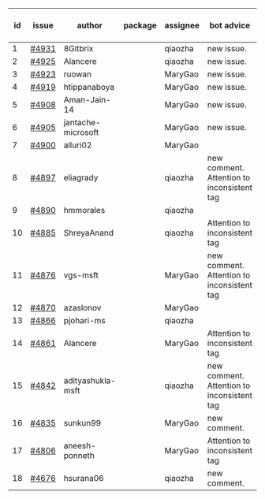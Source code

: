 | id | issue | author | package | assignee | bot advice | created date of issue | target release date | date from target |
| ------ | ------ | ------ | ------ | ------ | ------ | ------ | ------ | :-----: |
| 1 | [#4931](https://github.com/Azure/sdk-release-request/issues/4931) | 8Gitbrix |  | qiaozha | new issue. | 01-31 | 02-23 |  |
| 2 | [#4925](https://github.com/Azure/sdk-release-request/issues/4925) | Alancere |  | qiaozha | new issue. | 01-31 | 02-23 |  |
| 3 | [#4923](https://github.com/Azure/sdk-release-request/issues/4923) | ruowan |  | MaryGao | new issue. | 01-26 | 02-23 |  |
| 4 | [#4919](https://github.com/Azure/sdk-release-request/issues/4919) | htippanaboya |  | MaryGao | new issue. | 01-24 | 02-23 |  |
| 5 | [#4908](https://github.com/Azure/sdk-release-request/issues/4908) | Aman-Jain-14 |  | MaryGao | new issue. | 01-22 | 02-23 |  |
| 6 | [#4905](https://github.com/Azure/sdk-release-request/issues/4905) | jantache-microsoft |  | MaryGao | new issue. | 01-22 | 02-23 |  |
| 7 | [#4900](https://github.com/Azure/sdk-release-request/issues/4900) | alluri02 |  | MaryGao |  | 01-22 | 02-23 |  |
| 8 | [#4897](https://github.com/Azure/sdk-release-request/issues/4897) | eliagrady |  | qiaozha | new comment. Attention to inconsistent tag | 01-18 | 02-23 |  |
| 9 | [#4890](https://github.com/Azure/sdk-release-request/issues/4890) | hmmorales |  | qiaozha |  | 01-16 | 02-23 |  |
| 10 | [#4885](https://github.com/Azure/sdk-release-request/issues/4885) | ShreyaAnand |  | qiaozha | Attention to inconsistent tag | 01-15 | 02-23 |  |
| 11 | [#4876](https://github.com/Azure/sdk-release-request/issues/4876) | vgs-msft |  | MaryGao | new comment. Attention to inconsistent tag | 01-09 | 01-26 |  |
| 12 | [#4870](https://github.com/Azure/sdk-release-request/issues/4870) | azaslonov |  | MaryGao |  | 01-08 | 01-26 |  |
| 13 | [#4866](https://github.com/Azure/sdk-release-request/issues/4866) | pjohari-ms |  | qiaozha |  | 01-06 | 01-26 |  |
| 14 | [#4861](https://github.com/Azure/sdk-release-request/issues/4861) | Alancere |  | MaryGao | Attention to inconsistent tag | 12-27 | 01-26 |  |
| 15 | [#4842](https://github.com/Azure/sdk-release-request/issues/4842) | adityashukla-msft |  | qiaozha | new comment. Attention to inconsistent tag | 12-20 | 01-26 |  |
| 16 | [#4835](https://github.com/Azure/sdk-release-request/issues/4835) | sunkun99 |  | MaryGao | new comment. | 12-15 | 01-26 |  |
| 17 | [#4806](https://github.com/Azure/sdk-release-request/issues/4806) | aneesh-ponneth |  | MaryGao | Attention to inconsistent tag | 11-29 | 02-23 |  |
| 18 | [#4676](https://github.com/Azure/sdk-release-request/issues/4676) | hsurana06 |  | qiaozha | new comment. | 10-23 | 01-26 |  |
